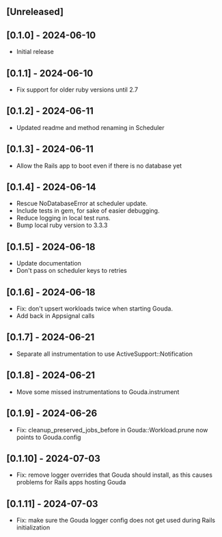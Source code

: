 ## [Unreleased]

## [0.1.0] - 2024-06-10

- Initial release

## [0.1.1] - 2024-06-10

- Fix support for older ruby versions until 2.7

## [0.1.2] - 2024-06-11

- Updated readme and method renaming in Scheduler

## [0.1.3] - 2024-06-11

- Allow the Rails app to boot even if there is no database yet

## [0.1.4] - 2024-06-14

- Rescue NoDatabaseError at scheduler update.
- Include tests in gem, for sake of easier debugging.
- Reduce logging in local test runs.
- Bump local ruby version to 3.3.3

## [0.1.5] - 2024-06-18

- Update documentation
- Don't pass on scheduler keys to retries

## [0.1.6] - 2024-06-18

- Fix: don't upsert workloads twice when starting Gouda.
- Add back in Appsignal calls

## [0.1.7] - 2024-06-21

- Separate all instrumentation to use ActiveSupport::Notification

## [0.1.8] - 2024-06-21

- Move some missed instrumentations to Gouda.instrument

## [0.1.9] - 2024-06-26

- Fix: cleanup_preserved_jobs_before in Gouda::Workload.prune now points to Gouda.config

## [0.1.10] - 2024-07-03

- Fix: remove logger overrides that Gouda should install, as this causes problems for Rails apps hosting Gouda

## [0.1.11] - 2024-07-03

- Fix: make sure the Gouda logger config does not get used during Rails initialization
